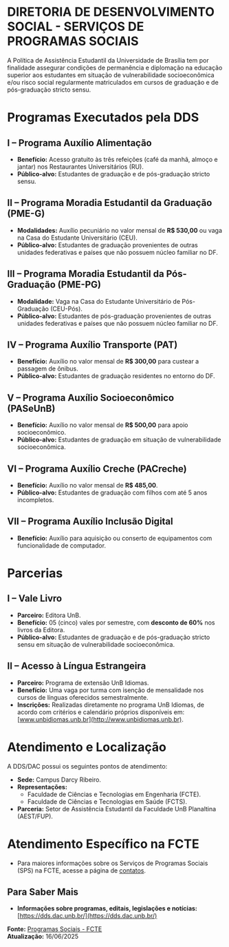 # DIRETORIA DE DESENVOLVIMENTO SOCIAL - SERVIÇOS DE PROGRAMAS SOCIAIS
A Política de Assistência Estudantil da Universidade de Brasília tem por finalidade assegurar condições de permanência e diplomação na educação superior aos estudantes em situação de vulnerabilidade socioeconômica e/ou risco social regularmente matriculados em cursos de graduação e de pós-graduação stricto sensu.

# Programas Executados pela DDS

## I – Programa Auxílio Alimentação
*   **Benefício:** Acesso gratuito às três refeições (café da manhã, almoço e jantar) nos Restaurantes Universitários (RU).
*   **Público-alvo:** Estudantes de graduação e de pós-graduação stricto sensu.

## II – Programa Moradia Estudantil da Graduação (PME-G)
*   **Modalidades:** Auxílio pecuniário no valor mensal de **R$ 530,00** ou vaga na Casa do Estudante Universitário (CEU).
*   **Público-alvo:** Estudantes de graduação provenientes de outras unidades federativas e países que não possuem núcleo familiar no DF.

## III – Programa Moradia Estudantil da Pós-Graduação (PME-PG)
*   **Modalidade:** Vaga na Casa do Estudante Universitário de Pós-Graduação (CEU-Pós).
*   **Público-alvo:** Estudantes de pós-graduação provenientes de outras unidades federativas e países que não possuem núcleo familiar no DF.

## IV – Programa Auxílio Transporte (PAT)
*   **Benefício:** Auxílio no valor mensal de **R$ 300,00** para custear a passagem de ônibus.
*   **Público-alvo:** Estudantes de graduação residentes no entorno do DF.

## V – Programa Auxílio Socioeconômico (PASeUnB)
*   **Benefício:** Auxílio no valor mensal de **R$ 500,00** para apoio socioeconômico.
*   **Público-alvo:** Estudantes de graduação em situação de vulnerabilidade socioeconômica.

## VI – Programa Auxílio Creche (PACreche)
*   **Benefício:** Auxílio no valor mensal de **R$ 485,00**.
*   **Público-alvo:** Estudantes de graduação com filhos com até 5 anos incompletos.

## VII – Programa Auxílio Inclusão Digital
*   **Benefício:** Auxílio para aquisição ou conserto de equipamentos com funcionalidade de computador.

# Parcerias

## I – Vale Livro
*   **Parceiro:** Editora UnB.
*   **Benefício:** 05 (cinco) vales por semestre, com **desconto de 60%** nos livros da Editora.
*   **Público-alvo:** Estudantes de graduação e de pós-graduação stricto sensu em situação de vulnerabilidade socioeconômica.

## II – Acesso à Língua Estrangeira
*   **Parceiro:** Programa de extensão UnB Idiomas.
*   **Benefício:** Uma vaga por turma com isenção de mensalidade nos cursos de línguas oferecidos semestralmente.
*   **Inscrições:** Realizadas diretamente no programa UnB Idiomas, de acordo com critérios e calendário próprios disponíveis em: [www.unbidiomas.unb.br](http://www.unbidiomas.unb.br).


# Atendimento e Localização

A DDS/DAC possui os seguintes pontos de atendimento:
*   **Sede:** Campus Darcy Ribeiro.
*   **Representações:**
    *   Faculdade de Ciências e Tecnologias em Engenharia (FCTE).
    *   Faculdade de Ciências e Tecnologias em Saúde (FCTS).
*   **Parceria:** Setor de Assistência Estudantil da Faculdade UnB Planaltina (AEST/FUP).

# Atendimento Específico na FCTE
*   Para maiores informações sobre os Serviços de Programas Sociais (SPS) na FCTE, acesse a página de [contatos](https://fcte.unb.br/contato/).



## Para Saber Mais
*   **Informações sobre programas, editais, legislações e notícias:** [https://dds.dac.unb.br/](https://dds.dac.unb.br/)

**Fonte:** [Programas Sociais - FCTE](https://fcte.unb.br/assistencia-estudantil/) \
**Atualização:** 16/06/2025